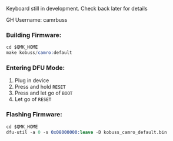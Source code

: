 Keyboard still in development. Check back later for details

GH Username: camrbuss

### Building Firmware:

``` s
cd $QMK_HOME
make kobuss/camro:default
```

### Entering DFU Mode:

1. Plug in device
2. Press and hold `RESET`
3. Press and let go of `BOOT`
4. Let go of `RESET`

### Flashing Firmware:

``` s
cd $QMK_HOME
dfu-util -a 0 -s 0x08000000:leave -D kobuss_camro_default.bin
```